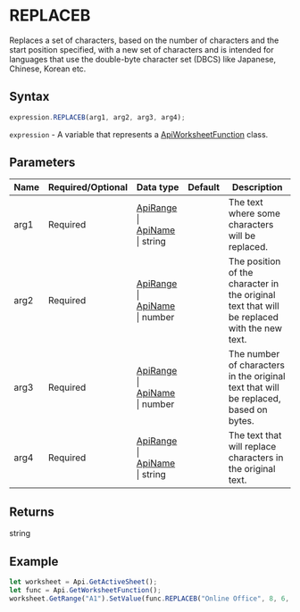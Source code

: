 # REPLACEB

Replaces a set of characters, based on the number of characters and the start position specified, with a new set of characters and is intended for languages that use the double-byte character set (DBCS) like Japanese, Chinese, Korean etc.

## Syntax

```javascript
expression.REPLACEB(arg1, arg2, arg3, arg4);
```

`expression` - A variable that represents a [ApiWorksheetFunction](../ApiWorksheetFunction.md) class.

## Parameters

| **Name** | **Required/Optional** | **Data type** | **Default** | **Description** |
| ------------- | ------------- | ------------- | ------------- | ------------- |
| arg1 | Required | [ApiRange](../../ApiRange/ApiRange.md) \| [ApiName](../../ApiName/ApiName.md) \| string |  | The text where some characters will be replaced. |
| arg2 | Required | [ApiRange](../../ApiRange/ApiRange.md) \| [ApiName](../../ApiName/ApiName.md) \| number |  | The position of the character in the original text that will be replaced with the new text. |
| arg3 | Required | [ApiRange](../../ApiRange/ApiRange.md) \| [ApiName](../../ApiName/ApiName.md) \| number |  | The number of characters in the original text that will be replaced, based on bytes. |
| arg4 | Required | [ApiRange](../../ApiRange/ApiRange.md) \| [ApiName](../../ApiName/ApiName.md) \| string |  | The text that will replace characters in the original text. |

## Returns

string

## Example



```javascript editor-
let worksheet = Api.GetActiveSheet();
let func = Api.GetWorksheetFunction();
worksheet.GetRange("A1").SetValue(func.REPLACEB("Online Office", 8, 6, "portal"));
```
